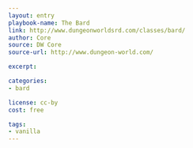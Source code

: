 ```yaml
---
layout: entry
playbook-name: The Bard
link: http://www.dungeonworldsrd.com/classes/bard/
author: Core
source: DW Core
source-url: http://www.dungeon-world.com/

excerpt:

categories:
- bard

license: cc-by
cost: free

tags:
- vanilla
---
```

